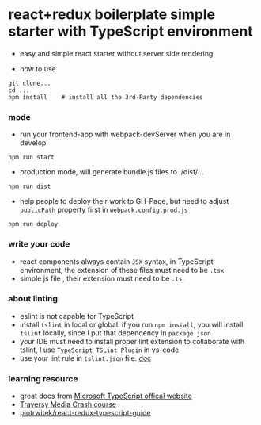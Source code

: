 # react+redux boilerplate simple starter with TypeScript environment

- easy and simple react starter without server side rendering

- how to use
```
git clone...  
cd ...  
npm install    # install all the 3rd-Party dependencies
```

### mode
- run your frontend-app with webpack-devServer when you are in develop
```
npm run start
```

-  production mode, will generate bundle.js files to ./dist/...
```
npm run dist
```

- help people to deploy their work to GH-Page, but need to adjust `publicPath` property first in `webpack.config.prod.js`
```
npm run deploy 
```

### write your code
-  react components always contain `JSX` syntax, in TypeScript environment, the extension of these files must need to be `.tsx`.
- simple js file , their extension must need to be `.ts`.


### about linting
- eslint is not capable for TypeScript 
- install `tslint` in local or global. if you run `npm install`, you will install `tslint` locally, since I put that dependency in `package.json`
- your IDE must need to install proper lint extension to collaborate with tslint, I use `TypeScript TSLint Plugin` in vs-code
- use your lint rule in `tslint.json` file. [doc](https://github.com/palantir/tslint)

### learning resource
- great docs from [Microsoft TypeScript offical website](https://www.typescriptlang.org/index.html)
- [Traversy Media  Crash course](https://www.youtube.com/watch?v=rAy_3SIqT-E)
- [piotrwitek/react-redux-typescript-guide](https://github.com/piotrwitek/react-redux-typescript-guide/blob/master/README.md)

